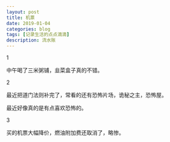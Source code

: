 ```yaml
---
layout: post
title: 机票
date: 2019-01-04
categories: blog
tags: [记录生活的点点滴滴]
description: 流水账
---
```


1 

中午喝了三米粥铺，韭菜盒子真的不错。

2

最近把道门法则补完了，常看的还有恐怖片场，诡秘之主，恐怖屋。

最近好像真的是有点喜欢恐怖的。

3

买的机票大幅降价，燃油附加费还取消了，略惨。


